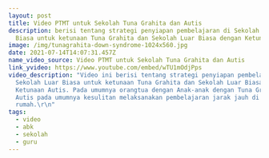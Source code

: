```yaml
---
layout: post
title: Video PTMT untuk Sekolah Tuna Grahita dan Autis
description: berisi tentang strategi penyiapan pembelajaran di Sekolah Luar
  Biasa untuk ketunaan Tuna Grahita dan Sekolah Luar Biasa dengan Ketunaan Autis
image: /img/tunagrahita-down-syndrome-1024x560.jpg
date: 2021-07-14T14:07:31.457Z
name_video_source: Video PTMT untuk Sekolah Tuna Grahita dan Autis
link_yvideo: https://www.youtube.com/embed/wTU1mOdjPps
video_description: "Video ini berisi tentang strategi penyiapan pembelajaran di
  Sekolah Luar Biasa untuk ketunaan Tuna Grahita dan Sekolah Luar Biasa dengan
  Ketunaan Autis. Pada umumnya orangtua dengan Anak-anak dengan Tuna Grahita dan
  Autis pada umumnya kesulitan melaksanakan pembelajaran jarak jauh di
  rumah.\r\n"
tags:
  - video
  - abk
  - sekolah
  - guru
---
```

